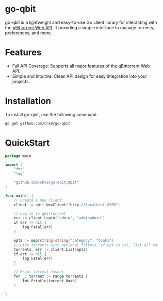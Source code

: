 # go-qbit
go-qbit is a lightweight and easy-to-use Go client library for interacting with the [qBittorrent Web API](https://github.com/qbittorrent/qBittorrent/wiki/WebUI-API-(qBittorrent-4.1)). It providing a simple interface to manage torrents, preferences, and more.
# Features
- Full API Coverage: Supports all major features of the qBittorrent Web API.
- Simple and Intuitive: Clean API design for easy integration into your projects.

# Installation
To install go-qbit, use the following command:

```bash
go get github.com/chx9/go-qbit
```
# QuickStart
```go
package main

import (
    "fmt"
    "log"

    "github.com/chx9/go-qbit/qbit"
)

func main() {
    // Create a new client
    client := qbit.NewClient("http://localhost:8080")

    // Log in to qBittorrent
    err := client.Login("admin", "adminadmin")
    if err != nil {
        log.Fatal(err)
    }

    opts := map[string]string{"category": "books"}
    // List torrents with optional filters, if opt is nil, list all torrents
    torrents, err := client.List(opts)
    if err != nil {
        log.Fatal(err)
    }

    // Print torrent hashes
    for _, torrent := range torrents {
        fmt.Println(torrent.Hash)
    }

}
```
